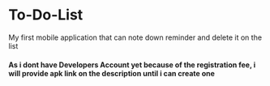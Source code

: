 # To-Do-List
My first mobile application that can note down reminder and delete it on the list

<h4>As i dont have Developers Account yet because of the registration fee, i will provide apk link on the description until i can create one</h4>
